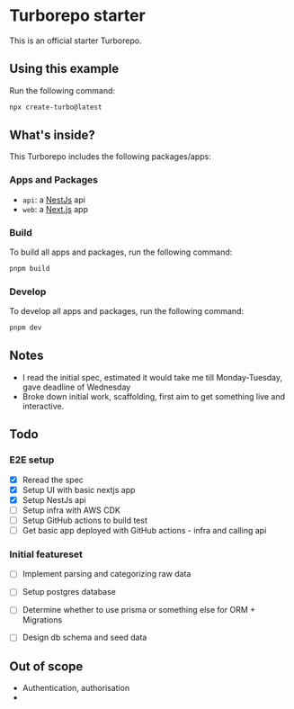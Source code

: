 # Turborepo starter

This is an official starter Turborepo.

## Using this example

Run the following command:

```sh
npx create-turbo@latest
```

## What's inside?

This Turborepo includes the following packages/apps:

### Apps and Packages

- `api`: a [NestJs](https://nestjs.com/) api
- `web`: a [Next.js](https://react.org/) app

### Build

To build all apps and packages, run the following command:

```bash
pnpm build
```

### Develop

To develop all apps and packages, run the following command:

```bash
pnpm dev
```

## Notes
- I read the initial spec, estimated it would take me till Monday-Tuesday, gave deadline of Wednesday
- Broke down initial work, scaffolding, first aim to get something live and interactive.


## Todo

### E2E setup
- [x] Reread the spec
- [x] Setup UI with basic nextjs app
- [x] Setup NestJs api
- [ ] Setup infra with AWS CDK
- [ ] Setup GitHub actions to build test
- [ ] Get basic app deployed with GitHub actions - infra and calling api

### Initial featureset
- [ ] Implement parsing and categorizing raw data
- [ ] Setup postgres database
- [ ] Determine whether to use prisma or something else for ORM + Migrations
- [ ] Design db schema and seed data




## Out of scope

- Authentication, authorisation
- 